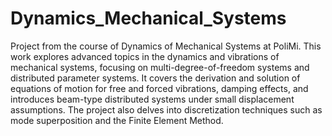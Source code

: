 # Dynamics_Mechanical_Systems
Project from the course of Dynamics of Mechanical Systems at PoliMi. This work explores advanced topics in the dynamics and vibrations of mechanical systems, focusing on multi-degree-of-freedom systems and distributed parameter systems. It covers the derivation and solution of equations of motion for free and forced vibrations, damping effects, and introduces beam-type distributed systems under small displacement assumptions. The project also delves into discretization techniques such as mode superposition and the Finite Element Method.
